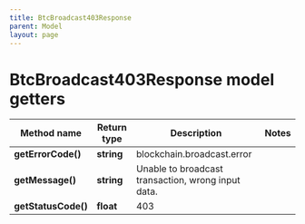 ```yaml
---
title: BtcBroadcast403Response
parent: Model
layout: page
---
```


# BtcBroadcast403Response model getters

Method name | Return type | Description | Notes
------------ | ------------- | ------------- | -------------
**getErrorCode()** | **string** | blockchain.broadcast.error |
**getMessage()** | **string** | Unable to broadcast transaction, wrong input data. |
**getStatusCode()** | **float** | 403 |

